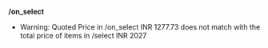 **/on_select**
- Warning: Quoted Price in /on_select INR 1277.73 does not match with the total price of items in /select INR 2027

